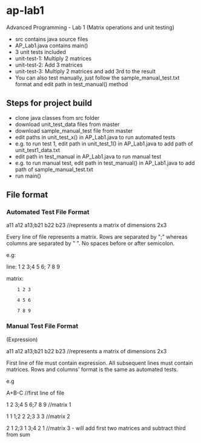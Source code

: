# ap-lab1
Advanced Programming - Lab 1 (Matrix operations and unit testing)

* src contains java source files 
* AP_Lab1.java contains main()
* 3 unit tests included
* unit-test-1: Multiply 2 matrices
* unit-test-2: Add 3 matrices
* unit-test-3: Multiply 2 matrices and add 3rd to the result
* You can also test manually, just follow the sample_manual_test.txt format and edit path in test_manual() method

## Steps for project build
* clone java classes from src folder
* download unit_test_data files from master
* download sample_manual_test file from master
* edit paths in unit_test_x() in AP_Lab1.java to run automated tests
* e.g. to run test 1, edit path in unit_test_1() in AP_Lab1.java to add path of unit_test1_data.txt
* edit path in test_manual in AP_Lab1.java to run manual test
* e.g. to run manual test, edit path in test_manual() in AP_Lab1.java to add path of sample_manual_test.txt
* run main()

## File format
### Automated Test File Format
a11 a12 a13;b21 b22 b23 //represents a matrix of dimensions 2x3 

Every line of file represents a matrix. Rows are separated by ";" whereas columns are separated by " ". No spaces before or after semicolon.

e.g: 

line: 1 2 3;4 5 6; 7 8 9

matrix: 

        1 2 3
        
        4 5 6
        
        7 8 9
### Manual Test File Format
(Expression)

a11 a12 a13;b21 b22 b23 //represents a matrix of dimensions 2x3

First line of file must contain expression. All subsequent lines must contain matrices. Rows and columns' format is the same as automated tests.

e.g

A+B-C                   //first line of file

1 2 3;4 5 6;7 8 9       //matrix 1

1 1 1;2 2 2;3 3 3       //matrix 2

2 1 2;3 1 3;4 2 1       //matrix 3 - will add first two matrices and subtract third from sum

